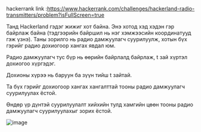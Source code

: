 hackerrank link :https://www.hackerrank.com/challenges/hackerland-radio-transmitters/problem?isFullScreen=true

Танд Hackerland гэдэг жижиг хот байна. Энэ хотод хэд хэдэн гэр байрлаж байна (тэдгээрийн байршил нь нэг хэмжээсийн координатууд гэж үзнэ). Таны зорилго нь радио дамжуулагч суурилуулж, хотын бүх гэрийг радио дохиогоор хангах явдал юм.

Радио дамжуулагч тус бүр нь өөрийн байрлалд байрлаж, t зай хүртэл дохиогоо хүргэдэг.

Дохионы хүрээ нь баруун ба зүүн тийш t зайтай.

Та бүх гэрийг дохиогоор хангах хангалттай тооны радио дамжуулагч суурилуулах ёстой.

Өндөр үр дүнтэй суурилуулалт хийхийн тулд хамгийн цөөн тооны радио дамжуулагч суурилуулахыг зорих ёстой.

![image](https://github.com/user-attachments/assets/4de59e92-8472-4930-9ac2-861255b7e572)

